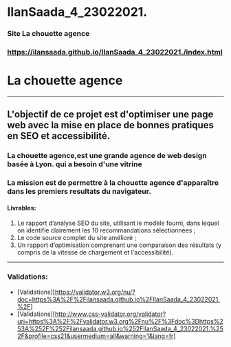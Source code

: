 # IlanSaada_4_23022021.
### Site La chouette agence
### https://ilansaada.github.io/IlanSaada_4_23022021./index.html
# La chouette agence
---
## L'objectif de ce projet est d'optimiser une page web avec la mise en place de bonnes pratiques en SEO et accessibilité.
### La chouette agence,est une grande agence de web design basée à Lyon. qui a besoin d'une vitrine
### La mission est de permettre à la chouette agence d'apparaître dans les premiers resultats du navigateur. 
#### Livrables:
1. Le rapport d’analyse SEO du site, utilisant le modèle fourni, dans lequel on identifie clairement les 10 recommandations sélectionnées ;
2. Le code source complet du site amélioré ;
3. Un rapport d’optimisation comprenant une comparaison des résultats (y compris de la vitesse de chargement et l'accessibilité).

---
### Validations:
- [Validations][https://validator.w3.org/nu/?doc=https%3A%2F%2Filansaada.github.io%2FIlanSaada_4_23022021.%2F]
- [Validations][http://www.css-validator.org/validator?uri=https%3A%2F%2Fvalidator.w3.org%2Fnu%2F%3Fdoc%3Dhttps%253A%252F%252Filansaada.github.io%252FIlanSaada_4_23022021.%252F&profile=css21&usermedium=all&warning=1&lang=fr]


